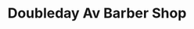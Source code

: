 ---
title: "Doubleday Av Barber Shop"
url: /ballston-spa/doubleday-av-barber-shop/
shop: hairdresser
---
